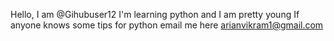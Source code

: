Hello, I am @Gihubuser12
I'm learning python and I am pretty young
If anyone knows some tips for python email me here
arianvikram1@gmail.com
